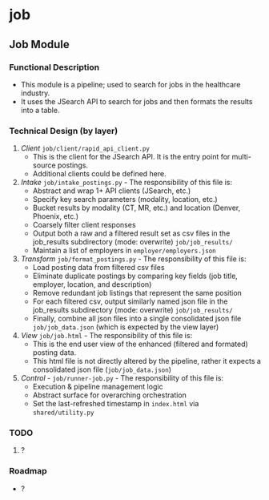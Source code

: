 # job

## Job Module

### Functional Description

- This module is a pipeline; used to search for jobs in the healthcare industry. 
- It uses the JSearch API to search for jobs and then formats the results into a table.

### Technical Design (by layer)

1. *Client*  `job/client/rapid_api_client.py`
    - This is the client for the JSearch API. It is the entry point for multi-source postings.
    - Additional clients could be defined here.
2. *Intake*  `job/intake_postings.py` - The responsibility of this file is:
    - Abstract and wrap 1+ API clients (JSearch, etc.)
    - Specify key search parameters (modality, location, etc.)
    - Bucket results by modality (CT, MR, etc.) and location (Denver, Phoenix, etc.)
    - Coarsely filter client responses
    - Output both a raw and a filtered result set as csv files in the job_results subdirectory (mode: overwrite) `job/job_results/`
    - Maintain a list of employers in `employer/employers.json`
3. *Transform*  `job/format_postings.py` - The responsibility of this file is:
    - Load posting data from filtered csv files
    - Eliminate duplicate postings by comparing key fields (job title, employer, location, and description)
    - Remove redundant job listings that represent the same position
    - For each filtered csv, output similarly named json file  in the job_results subdirectory (mode: overwrite) `job/job_results/`
    - Finally, combine all json files into a single consolidated json file `job/job_data.json` (which is expected by the view layer)
4. *View*  `job/job.html` - The responsibility of this file is:
    - This is the end user view of the enhanced (filtered and formated) posting data.
    - This html file is not directly altered by the pipeline, rather it expects a consolidated json file (`job/job_data.json`)
5. *Control* - `job/runner-job.py` - The responsibility of this file is:
    - Execution & pipeline management logic
    - Abstract surface for overarching orchestration
    - Set the last-refreshed timestamp in `index.html` via `shared/utility.py`

### TODO

1. ?

### Roadmap

- ?

